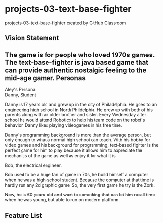 # projects-03-text-base-fighter
projects-03-text-base-fighter created by GitHub Classroom

Vision Statement
---
The game is for people who loved 1970s games. The text-base-fighter is java based game that can provide authentic nostalgic feeling to the mid-age gamer. 
Personas
---
Aley's Persona: <br/>
Danny, Student <br/>

Danny is 17 years old and grew up in the city of Philadelphia. He goes to an engineering high school in North Phildelphia. He grew up with both of his parents along with an older brother and sister. Every Wednesday after school he would attend Robotics to help his team code on the robot's behavior. Danny likes playing videogames in his free time. <br/>

Danny's programming background is more than the average person, but only enough to what a normal high school can teach. With his hobby for video games and his background for programming, text-based fighter is the perfect game for him to play because it allows him to appreciate the mechanics of the game as well as enjoy it for what it is. <br/>

Bob, the electrical engineer.

Bob used to be a huge fan of game in 70s, he build himself a computer when he was a high-school student. Because the computer at that time is hardly run any 2d graphic game. So, the very first game he try is the Zork. 

Now, he is 60 years-old and want to something that can let him recall time when he was young, but able to run on modern platform. 



Feature List
---



